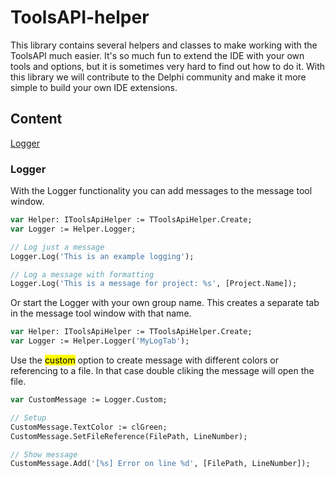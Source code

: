 # ToolsAPI-helper
This library contains several helpers and classes to make working with the ToolsAPI much easier.
It's so much fun to extend the IDE with your own tools and options, but it is sometimes very hard to find out how to do it.
With this library we will contribute to the Delphi community and make it more simple to build your own IDE extensions.

## Content
[Logger](#Logger)

### Logger
With the Logger functionality you can add messages to the message tool window.

```Pascal
var Helper: IToolsApiHelper := TToolsApiHelper.Create;
var Logger := Helper.Logger;

// Log just a message
Logger.Log('This is an example logging');

// Log a message with formatting
Logger.Log('This is a message for project: %s', [Project.Name]);

```

Or start the Logger with your own group name. This creates a separate tab in the message tool window with that name.

```Pascal
var Helper: IToolsApiHelper := TToolsApiHelper.Create;
var Logger := Helper.Logger('MyLogTab');
```

Use the <mark>custom</mark> option to create message with different colors or referencing to a file. In that case double cliking the message will open the file.

```Pascal
var CustomMessage := Logger.Custom;

// Setup
CustomMessage.TextColor := clGreen;
CustomMessage.SetFileReference(FilePath, LineNumber);

// Show message
CustomMessage.Add('[%s] Error on line %d', [FilePath, LineNumber]);
```






